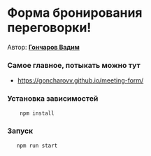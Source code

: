 # Форма бронирования переговорки!

Автор: **[Гончаров Вадим](https://vk.com/id226479749)**

### Самое главное, потыкать можно тут
* https://goncharovv.github.io/meeting-form/

### Установка зависимостей
```bash
    npm install
```

### Запуск
```
   npm run start
```
